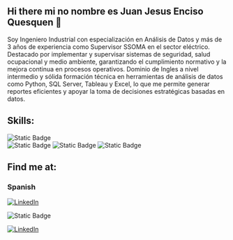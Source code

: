 ## Hi there mi no nombre es Juan Jesus Enciso Quesquen 👋

Soy Ingeniero Industrial con especialización en Análisis de Datos y más de 3 años de experiencia como Supervisor SSOMA en el
sector eléctrico. Destacado por implementar y supervisar sistemas de seguridad, salud ocupacional y medio ambiente,
garantizando el cumplimiento normativo y la mejora continua en procesos operativos. Dominio de Ingles a nivel intermedio
y sólida formación técnica en herramientas de análisis de datos como Python, SQL Server, Tableau y Excel, lo que me
permite generar reportes eficientes y apoyar la toma de decisiones estratégicas basadas en datos.


## Skills:
![Static Badge](https://img.shields.io/badge/Python-green?logo=python)</br>
![Static Badge](https://img.shields.io/badge/Pandas-blue?logo=foodpanda)
![Static Badge](https://img.shields.io/badge/SQL-red?logo=SQL%20SERVER)
![Static Badge](https://img.shields.io/badge/Excel-green?logo=libreofficecalc)


## Find me at:

### Spanish
[![LinkedIn](https://img.shields.io/badge/LinkedIn-Antonio_Leiva-0077B5?style=for-the-badge&logo=linkedin&logoColor=white&labelColor=101010)]((https://www.linkedin.com/in/juan-jesus-enciso-quesquen-a89527263/?trk=opento_sprofile_goalscard))

![Static Badge](https://img.shields.io/badge/Linkedin-blue?link=https%3A%2F%2Fwww.linkedin.com%2Fin%2Fjuan-jesus-enciso-quesquen-a89527263%2F)

[![LinkedIn](https://img.shields.io/badge/LinkedIn-Antonio_Leiva-0077B5?style=for-the-badge&logo=linkedin&logoColor=white&labelColor=101010)](https://devexperto.com/linkedin)
<!--
**jeq14/jeq14** is a ✨ _special_ ✨ repository because its `README.md` (this file) appears on your GitHub profile.

Here are some ideas to get you started:

- 🔭 I’m currently working on ...
- 🌱 I’m currently learning ...
- 👯 I’m looking to collaborate on ...
- 🤔 I’m looking for help with ...
- 💬 Ask me about ...
- 📫 How to reach me: ...
- 😄 Pronouns: ...
- ⚡ Fun fact: ...
-->
